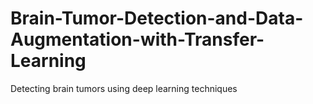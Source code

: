 # Brain-Tumor-Detection-and-Data-Augmentation-with-Transfer-Learning
Detecting brain tumors using deep learning techniques
